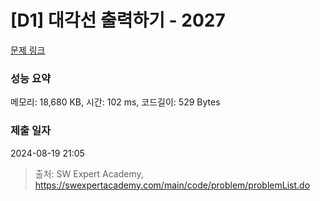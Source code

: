 # [D1] 대각선 출력하기 - 2027 

[문제 링크](https://swexpertacademy.com/main/code/problem/problemDetail.do?contestProbId=AV5QFuZ6As0DFAUq) 

### 성능 요약

메모리: 18,680 KB, 시간: 102 ms, 코드길이: 529 Bytes

### 제출 일자

2024-08-19 21:05



> 출처: SW Expert Academy, https://swexpertacademy.com/main/code/problem/problemList.do